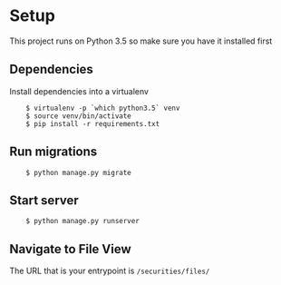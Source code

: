 # Setup

This project runs on Python 3.5 so make sure you have it installed first

## Dependencies

Install dependencies into a virtualenv

        $ virtualenv -p `which python3.5` venv
        $ source venv/bin/activate
        $ pip install -r requirements.txt


## Run migrations

        $ python manage.py migrate

## Start server

        $ python manage.py runserver

## Navigate to File View

The URL that is your entrypoint is `/securities/files/`
